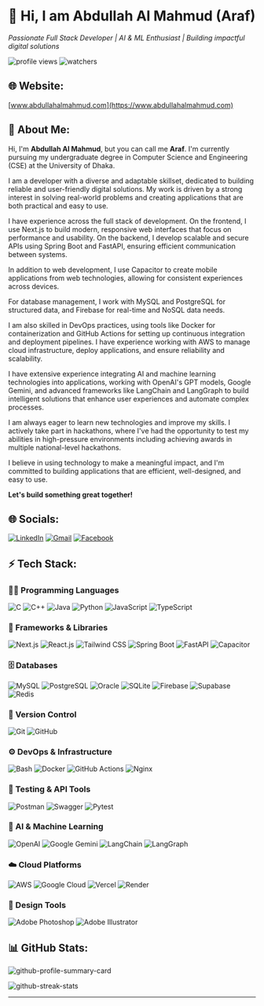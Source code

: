 # 👋 Hi, I am Abdullah Al Mahmud (Araf)

*Passionate Full Stack Developer | AI & ML Enthusiast | Building impactful digital solutions*


![profile views](https://komarev.com/ghpvc/?username=Mahmud-Araf&label=profile%20views&color=0e75b6&style=for-the-badge)
![watchers](https://img.shields.io/github/watchers/Mahmud-Araf/Mahmud-Araf?style=for-the-badge&color=blue)

## 🌐 Website:
[www.abdullahalmahmud.com](https://www.abdullahalmahmud.com)

## 💫 About Me:

Hi, I'm **Abdullah Al Mahmud**, but you can call me **Araf**. I'm currently pursuing my undergraduate degree in Computer Science and Engineering (CSE) at the University of Dhaka.

I am a developer with a diverse and adaptable skillset, dedicated to building reliable and user-friendly digital solutions. My work is driven by a strong interest in solving real-world problems and creating applications that are both practical and easy to use.

I have experience across the full stack of development. On the frontend, I use Next.js to build modern, responsive web interfaces that focus on performance and usability. On the backend, I develop scalable and secure APIs using Spring Boot and FastAPI, ensuring efficient communication between systems.

In addition to web development, I use Capacitor to create mobile applications from web technologies, allowing for consistent experiences across devices.

For database management, I work with MySQL and PostgreSQL for structured data, and Firebase for real-time and NoSQL data needs.

I am also skilled in DevOps practices, using tools like Docker for containerization and GitHub Actions for setting up continuous integration and deployment pipelines. I have experience working with AWS to manage cloud infrastructure, deploy applications, and ensure reliability and scalability.

I have extensive experience integrating AI and machine learning technologies into applications, working with OpenAI's GPT models, Google Gemini, and advanced frameworks like LangChain and LangGraph to build intelligent solutions that enhance user experiences and automate complex processes.

I am always eager to learn new technologies and improve my skills. I actively take part in hackathons, where I've had the opportunity to test my abilities in high-pressure environments including achieving awards in multiple national-level hackathons.

I believe in using technology to make a meaningful impact, and I'm committed to building applications that are efficient, well-designed, and easy to use.

**Let's build something great together!**

## 🌐 Socials:

[![LinkedIn](https://img.shields.io/badge/LinkedIn-%230077B5.svg?style=for-the-badge&logo=linkedin&logoColor=white)](https://linkedin.com/in/abdullah-al-mahmud-5074b7224)
[![Gmail](https://img.shields.io/badge/Gmail-D14836?style=for-the-badge&logo=gmail&logoColor=white)](mailto:almahmudaraf@gmail.com)
[![Facebook](https://img.shields.io/badge/Facebook-%231877F2.svg?style=for-the-badge&logo=facebook&logoColor=white)](https://facebook.com/mahmud.araf.33)

## ⚡ Tech Stack:

### 👨‍💻 Programming Languages

![C](https://img.shields.io/badge/c-%2300599C.svg?style=for-the-badge&logo=c&logoColor=white)
![C++](https://img.shields.io/badge/c++-%2300599C.svg?style=for-the-badge&logo=c%2B%2B&logoColor=white)
![Java](https://img.shields.io/badge/java-%23ED8B00.svg?style=for-the-badge&logo=openjdk&logoColor=white)
![Python](https://img.shields.io/badge/python-3670A0?style=for-the-badge&logo=python&logoColor=ffdd54)
![JavaScript](https://img.shields.io/badge/JavaScript-black?style=for-the-badge&logo=javascript&logoColor=white&color=yellow)
![TypeScript](https://img.shields.io/badge/TypeScript-%23305cde?style=for-the-badge&logo=typescript&logoColor=white)

### 🚀 Frameworks & Libraries

![Next.js](https://img.shields.io/badge/Next.js-black?style=for-the-badge&logo=nextdotjs&logoColor=white)
![React.js](https://img.shields.io/badge/React.js-%2361DAFB?style=for-the-badge&logo=react&logoColor=black)
![Tailwind CSS](https://img.shields.io/badge/Tailwind_CSS-black?style=for-the-badge&logo=tailwindcss&logoColor=%2300FFFF&color=white)
![Spring Boot](https://img.shields.io/badge/Spring_Boot-%236DB33F?style=for-the-badge&logo=springboot&logoColor=white)
![FastAPI](https://img.shields.io/badge/FastAPI-005571?style=for-the-badge&logo=fastapi)
![Capacitor](https://img.shields.io/badge/Capacitor-119EFF?style=for-the-badge&logo=capacitor&logoColor=white)

### 🗄️ Databases

![MySQL](https://img.shields.io/badge/mysql-%2300000f.svg?style=for-the-badge&logo=mysql&logoColor=white)
![PostgreSQL](https://img.shields.io/badge/postgres-%23316192.svg?style=for-the-badge&logo=postgresql&logoColor=white)
![Oracle](https://img.shields.io/badge/Oracle-F80000?style=for-the-badge&logo=Oracle&logoColor=white)
![SQLite](https://img.shields.io/badge/sqlite-%2307405e.svg?style=for-the-badge&logo=sqlite&logoColor=white)
![Firebase](https://img.shields.io/badge/Firebase-%23FFCA28?style=for-the-badge&logo=firebase&logoColor=black)
![Supabase](https://img.shields.io/badge/Supabase-3ECF8E?style=for-the-badge&logo=supabase&logoColor=white)
![Redis](https://img.shields.io/badge/redis-%23DD0031.svg?style=for-the-badge&logo=redis&logoColor=white)

### 🔨 Version Control

![Git](https://img.shields.io/badge/GIT-E44C30?style=for-the-badge&logo=git&logoColor=white)
![GitHub](https://img.shields.io/badge/github-%23121011.svg?style=for-the-badge&logo=github&logoColor=white)

### ⚙️ DevOps & Infrastructure

![Bash](https://img.shields.io/badge/bash-4EAA25?style=for-the-badge&logo=gnubash&logoColor=white)
![Docker](https://img.shields.io/badge/docker-%230db7ed.svg?style=for-the-badge&logo=docker&logoColor=white)
![GitHub Actions](https://img.shields.io/badge/github%20actions-%232671E5.svg?style=for-the-badge&logo=githubactions&logoColor=white)
![Nginx](https://img.shields.io/badge/nginx-%23009639.svg?style=for-the-badge&logo=nginx&logoColor=white)

### 🧪 Testing & API Tools

![Postman](https://img.shields.io/badge/Postman-FF6C37?style=for-the-badge&logo=postman&logoColor=white)
![Swagger](https://img.shields.io/badge/-Swagger-%23Clojure?style=for-the-badge&logo=swagger&logoColor=white)
![Pytest](https://img.shields.io/badge/pytest-%231f425f.svg?style=for-the-badge&logo=pytest&logoColor=white)

### 🤖 AI & Machine Learning

![OpenAI](https://img.shields.io/badge/OpenAI-%23FFFFFF?style=for-the-badge&logo=openai&logoColor=black)
![Google Gemini](https://img.shields.io/badge/Google%20Gemini-%23A855F7?style=for-the-badge&logo=googlegemini&logoColor=white)
![LangChain](https://img.shields.io/badge/LangChain-1C3C3C?style=for-the-badge&logo=langchain&logoColor=white)
![LangGraph](https://img.shields.io/badge/LangGraph-FF6B35?style=for-the-badge&logo=langgraph&logoColor=white)

### ☁️ Cloud Platforms

![AWS](https://img.shields.io/badge/AWS-%23FF9900.svg?style=for-the-badge&logo=amazon-aws&logoColor=white)
![Google Cloud](https://img.shields.io/badge/Google%20Cloud-%234285F4.svg?style=for-the-badge&logo=google-cloud&logoColor=white)
![Vercel](https://img.shields.io/badge/vercel-%23000000.svg?style=for-the-badge&logo=vercel&logoColor=white)
![Render](https://img.shields.io/badge/Render-%46E3B7.svg?style=for-the-badge&logo=render&logoColor=white)

### 🎨 Design Tools

![Adobe Photoshop](https://img.shields.io/badge/Adobe%20Photoshop-%2331A8FF.svg?style=for-the-badge&logo=adobephotoshop&logoColor=white)
![Adobe Illustrator](https://img.shields.io/badge/Adobe%20Illustrator-%23FF9A00.svg?style=for-the-badge&logo=adobeillustrator&logoColor=white)

## 📊 GitHub Stats:

![github-profile-summary-card](https://github-profile-summary-cards.vercel.app/api/cards/profile-details?username=Mahmud-Araf&theme=tokyonight&include_all_commits=true&count_private=true&show_icons=true)<br>

<!--![github-readme-stats](https://github-readme-stats-git-masterrstaa-rickstaa.vercel.app/api?username=Mahmud-Araf&theme=tokyonight&hide_border=false&include_all_commits=true&count_private=true&show_icons=true)<br/> -->
![github-streak-stats](https://github-readme-streak-stats.herokuapp.com/?user=Mahmud-Araf&theme=tokyonight&hide_border=true)<br>
<!--![github-top-langs](https://github-readme-stats-git-masterrstaa-rickstaa.vercel.app/api/top-langs/?username=Mahmud-Araf&theme=tokyonight&hide_border=false&include_all_commits=true&count_private=true&layout=compact)-->

---
